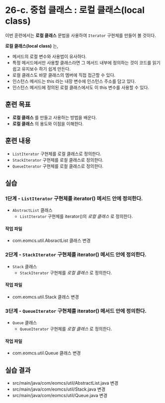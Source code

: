 # 26-c. 중첩 클래스 : 로컬 클래스(local class)

이번 훈련에서는 **로컬 클래스** 문법을 사용하여 `Iterator` 구현체를 만들어 볼 것이다.

**로컬 클래스(local class)** 는, 

- 메서드의 로컬 변수와 사용법이 유사하다.  
- 특정 메서드에서만 사용할 클래스라면 그 메서드 내부에 정의하는 것이 
  코드를 읽기 쉽고 유지보수 하기 쉽게 만든다.
- 로컬 클래스도 바깥 클래스의 멤버에 직접 접근할 수 있다. 
- 인스턴스 메서드는 this 라는 내장 변수에 인스턴스 주소를 담고 있다.
- 인스턴스 메서드에 정의된 로컬 클래스에서도 이 this 변수를 사용할 수 있다.

## 훈련 목표

- **로컬 클래스** 를 만들고 사용하는 방법을 배운다.
- **로컬 클래스** 의 용도와 이점을 이해한다.


## 훈련 내용

- `ListIterator` 구현체를 로컬 클래스로 정의한다. 
- `StackIterator` 구현체를 로컬 클래스로 정의한다.
- `QueueIterator` 구현체를 로컬 클래스로 정의한다.


## 실습

### 1단계 - `ListIterator` 구현체를 iterator() 메서드 안에 정의한다. 

- `AbstractList` 클래스
  - `ListIterator` 구현체를 iterator()의 *로컬 클래스* 로 정의한다. 

#### 작업 파일

- com.eomcs.util.AbsractList 클래스 변경


### 2단계 - `StackIterator` 구현체를 iterator() 메서드 안에 정의한다. 

- `Stack` 클래스
  - `StackIterator` 구현체를 *로컬 클래스* 로 정의한다. 

#### 작업 파일

- com.eomcs.util.Stack 클래스 변경


### 3단계 - `QueueIterator` 구현체를 iterator() 메서드 안에 정의한다. 

- `Queue` 클래스
  - `QueueIterator` 구현체를 *로컬 클래스* 로 정의한다. 

#### 작업 파일

- com.eomcs.util.Queue 클래스 변경


## 실습 결과

- src/main/java/com/eomcs/util/AbstractList.java 변경
- src/main/java/com/eomcs/util/Stack.java 변경
- src/main/java/com/eomcs/util/Queue.java 변경
  